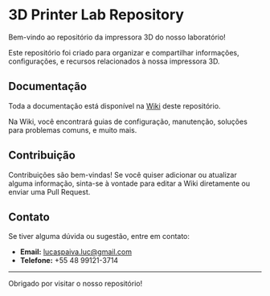 # 3D Printer Lab Repository

Bem-vindo ao repositório da impressora 3D do nosso laboratório!

Este repositório foi criado para organizar e compartilhar informações, configurações, e recursos relacionados à nossa impressora 3D.

## Documentação

Toda a documentação está disponível na [Wiki](https://github.com/LucasPaivaSilva/Impressao3D-INEP/wiki) deste repositório.

Na Wiki, você encontrará guias de configuração, manutenção, soluções para problemas comuns, e muito mais.

## Contribuição

Contribuições são bem-vindas! Se você quiser adicionar ou atualizar alguma informação, sinta-se à vontade para editar a Wiki diretamente ou enviar uma Pull Request.

## Contato

Se tiver alguma dúvida ou sugestão, entre em contato:
- **Email:** lucaspaiva.luc@gmail.com
- **Telefone:** +55 48 99121-3714

---

Obrigado por visitar o nosso repositório!
